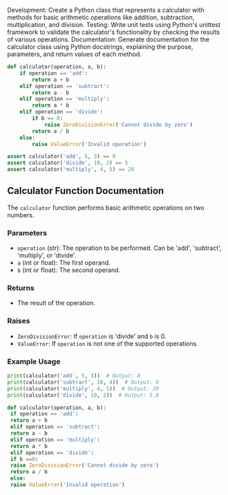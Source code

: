 

Development: Create a Python class that represents a calculator with methods for basic arithmetic operations like addition, subtraction, multiplication, and division.
Testing: Write unit tests using Python's unittest framework to validate the calculator's functionality by checking the results of various operations.
Documentation: Generate documentation for the calculator class using Python docstrings, explaining the purpose, parameters, and return values of each method.



```python
def calculator(operation, a, b):
    if operation == 'add':
        return a + b
    elif operation == 'subtract':
        return a - b
    elif operation == 'multiply':
        return a * b
    elif operation == 'divide':
        if b == 0:
            raise ZeroDivisionError('Cannot divide by zero')
        return a / b
    else:
        raise ValueError('Invalid operation')
```



```python
assert calculator('add', 5, 3) == 8
assert calculator('divide', 10, 2) == 5
assert calculator('multiply', 4, 5) == 20
```



## Calculator Function Documentation
The `calculator` function performs basic arithmetic operations on two numbers.

### Parameters
* `operation` (str): The operation to be performed. Can be 'add', 'subtract', 'multiply', or 'divide'.
* `a` (int or float): The first operand.
* `b` (int or float): The second operand.

### Returns
* The result of the operation.

### Raises
* `ZeroDivisionError`: If `operation` is 'divide' and `b` is 0.
* `ValueError`: If `operation` is not one of the supported operations.

### Example Usage
```python
print(calculator('add', 5, 3))  # Output: 8
print(calculator('subtract', 10, 4))  # Output: 6
print(calculator('multiply', 4, 5))  # Output: 20
print(calculator('divide', 10, 2))  # Output: 5.0
```

```python
def calculator(operation, a, b):
 if operation == 'add':
 return a + b
 elif operation == 'subtract':
 return a - b
 elif operation == 'multiply':
 return a * b
 elif operation == 'divide':
 if b ==0:
 raise ZeroDivisionError('Cannot divide by zero')
 return a / b
 else:
 raise ValueError('Invalid operation')
```

